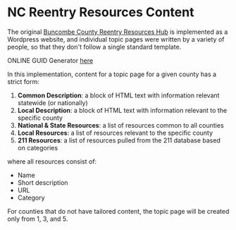 # NC Reentry Resources Content 

The original [Buncombe County Reentry Resources Hub](http://www.buncombereentryhub.org/) is implemented as a Wordpress website, and individual topic pages were written by a variety of people, so that they don't follow a single standard template.

ONLINE GUID Generator [here](https://www.guidgenerator.com/online-guid-generator.aspx)

In this implementation, content for a topic page for a given county has a strict form:

1. __Common Description__: a block of HTML text with information relevant statewide (or nationally)
2. __Local Description__: a block of HTML text with information relevant to the specific county
3. __National & State Resources__: a list of resources common to all counties
4. __Local Resources__: a list of resources relevant to the specific county
5. __211 Resources__: a list of resources pulled from the 211 database based on categories

where all resources consist of:

- Name
- Short description
- URL
- Category

For counties that do not have tailored content, the topic page will be created only from 1, 3, and 5.


